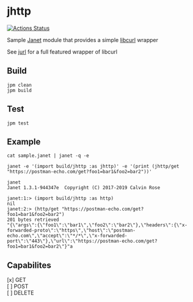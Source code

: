 
# jhttp 
[![Actions Status](https://github.com/scotthaleen/jhttp/workflows/janet%20ci/badge.svg)](https://github.com/scotthaleen/jhttp/actions)


Sample [Janet](https://janet-lang.org) module that provides
a simple [libcurl](https://curl.haxx.se/libcurl/c/example.html) wrapper


See [jurl](https://github.com/sepisoad/jurl) for a full featured wrapper of libcurl


## Build

```
jpm clean
jpm build
```

## Test
```
jpm test
```

## Example

```
cat sample.janet | janet -q -e

janet -e '(import build/jhttp :as jhttp)' -e '(print (jhttp/get "https://postman-echo.com/get?foo1=bar1&foo2=bar2"))'
```

```
janet
Janet 1.3.1-944347e  Copyright (C) 2017-2019 Calvin Rose

janet:1:> (import build/jhttp :as http)
nil
janet:2:> (http/get "https://postman-echo.com/get?foo1=bar1&foo2=bar2")
201 bytes retrieved
"{\"args\":{\"foo1\":\"bar1\",\"foo2\":\"bar2\"},\"headers\":{\"x-forwarded-proto\":\"https\",\"host\":\"postman-echo.com\",\"accept\":\"*/*\",\"x-forwarded-port\":\"443\"},\"url\":\"https://postman-echo.com/get?foo1=bar1&foo2=bar2\"}"a
```

## Capabilites
[x] GET <br/>
[ ] POST <br/>
[ ] DELETE <br/>
